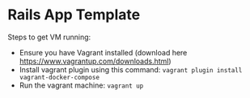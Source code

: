 # Rails App Template

Steps to get VM running:
  - Ensure you have Vagrant installed (download here https://www.vagrantup.com/downloads.html)
  - Install vagrant plugin using this command: `vagrant plugin install vagrant-docker-compose`
  - Run the vagrant machine: `vagrant up`

